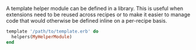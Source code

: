 A template helper module can be defined in a library. This is useful
when extensions need to be reused across recipes or to make it easier to
manage code that would otherwise be defined inline on a per-recipe
basis.

``` ruby
template '/path/to/template.erb' do
  helpers(MyHelperModule)
end
```